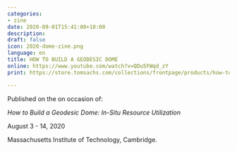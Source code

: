 ```yaml
---
categories:
- zine
date: 2020-09-01T15:41:00+10:00
description: 
draft: false
icon: 2020-dome-zine.png
language: en
title: HOW TO BUILD A GEODESIC DOME
online: https://www.youtube.com/watch?v=QDu5FWqd_zY
print: https://store.tomsachs.com/collections/frontpage/products/how-to-build-a-geodesic-dome-zine

---
```


Published on the on occasion of:

<p class="block"><i>How to Build a Geodesic Dome: In-Situ Resource Utilization</i></p>
<p class="block">August 3 - 14, 2020</p>
<p class="block">Massachusetts Institute of Technology, Cambridge.</p>